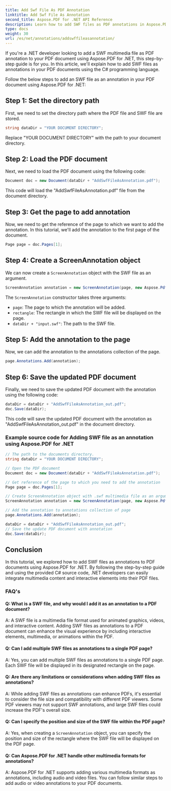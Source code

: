 ```yaml
---
title: Add Swf File As PDF Annotation
linktitle: Add Swf File As Annotation
second_title: Aspose.PDF for .NET API Reference
description: Learn how to add SWF files as PDF annotations in Aspose.PDF for .NET with this step-by-step guide.
type: docs
weight: 30
url: /es/net/annotations/addswffileasannotation/
---
```

If you're a .NET developer looking to add a SWF multimedia file as PDF annotation to your PDF document using Aspose.PDF for .NET, this step-by-step guide is for you. In this article, we'll explain how to add SWF files as annotations in your PDF documents using the C# programming language. 

Follow the below steps to add an SWF file as an annotation in your PDF document using Aspose.PDF for .NET:

## Step 1: Set the directory path

First, we need to set the directory path where the PDF file and SWF file are stored. 

```csharp
string dataDir = "YOUR DOCUMENT DIRECTORY";
```

Replace "YOUR DOCUMENT DIRECTORY" with the path to your document directory.

## Step 2: Load the PDF document

Next, we need to load the PDF document using the following code:

```csharp
Document doc = new Document(dataDir + "AddSwfFileAsAnnotation.pdf");
```

This code will load the "AddSwfFileAsAnnotation.pdf" file from the document directory.

## Step 3: Get the page to add annotation

Now, we need to get the reference of the page to which we want to add the annotation. In this tutorial, we'll add the annotation to the first page of the document.

```csharp
Page page = doc.Pages[1];
```

## Step 4: Create a ScreenAnnotation object

We can now create a `ScreenAnnotation` object with the SWF file as an argument.

```csharp
ScreenAnnotation annotation = new ScreenAnnotation(page, new Aspose.Pdf.Rectangle(0, 400, 600, 700), dataDir + "input.swf");
```

The `ScreenAnnotation` constructor takes three arguments:

- `page`: The page to which the annotation will be added.
- `rectangle`: The rectangle in which the SWF file will be displayed on the page.
- `dataDir + "input.swf"`: The path to the SWF file.

## Step 5: Add the annotation to the page

Now, we can add the annotation to the annotations collection of the page.

```csharp
page.Annotations.Add(annotation);
```

## Step 6: Save the updated PDF document

Finally, we need to save the updated PDF document with the annotation using the following code:

```csharp
dataDir = dataDir + "AddSwfFileAsAnnotation_out.pdf";
doc.Save(dataDir);
```

This code will save the updated PDF document with the annotation as "AddSwfFileAsAnnotation_out.pdf" in the document directory.

### Example source code for Adding SWF file as an annotation using Aspose.PDF for .NET

```csharp
// The path to the documents directory.
string dataDir = "YOUR DOCUMENT DIRECTORY";

// Open the PDF document
Document doc = new Document(dataDir + "AddSwfFileAsAnnotation.pdf");

// Get reference of the page to which you need to add the annotation
Page page = doc.Pages[1];

// Create ScreenAnnotation object with .swf multimedia file as an argument
ScreenAnnotation annotation = new ScreenAnnotation(page, new Aspose.Pdf.Rectangle(0, 400, 600, 700), dataDir + "input.swf");

// Add the annotation to annotations collection of page
page.Annotations.Add(annotation);

dataDir = dataDir + "AddSwfFileAsAnnotation_out.pdf";
// Save the update PDF document with annotation
doc.Save(dataDir);
```        

## Conclusion

In this tutorial, we explored how to add SWF files as annotations to PDF documents using Aspose.PDF for .NET. By following the step-by-step guide and using the provided C# source code, .NET developers can easily integrate multimedia content and interactive elements into their PDF files.

### FAQ's

#### Q: What is a SWF file, and why would I add it as an annotation to a PDF document?

A: A SWF file is a multimedia file format used for animated graphics, videos, and interactive content. Adding SWF files as annotations to a PDF document can enhance the visual experience by including interactive elements, multimedia, or animations within the PDF.

#### Q: Can I add multiple SWF files as annotations to a single PDF page?

A: Yes, you can add multiple SWF files as annotations to a single PDF page. Each SWF file will be displayed in its designated rectangle on the page.

#### Q: Are there any limitations or considerations when adding SWF files as annotations?

A: While adding SWF files as annotations can enhance PDFs, it's essential to consider the file size and compatibility with different PDF viewers. Some PDF viewers may not support SWF annotations, and large SWF files could increase the PDF's overall size.

#### Q: Can I specify the position and size of the SWF file within the PDF page?

A: Yes, when creating a `ScreenAnnotation` object, you can specify the position and size of the rectangle where the SWF file will be displayed on the PDF page.

#### Q: Can Aspose.PDF for .NET handle other multimedia formats for annotations?

A: Aspose.PDF for .NET supports adding various multimedia formats as annotations, including audio and video files. You can follow similar steps to add audio or video annotations to your PDF documents.